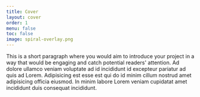 ```yaml
---
title: Cover
layout: cover
order: 1
menu: false
toc: false
image: spiral-overlay.png
---
```


This is a short paragraph where you would aim to introduce your project in a way that would be engaging and catch potential readers' attention. Ad dolore ullamco veniam voluptate ad id incididunt id excepteur pariatur ad quis ad Lorem. Adipisicing est esse est qui do id minim cillum nostrud amet adipisicing officia eiusmod. In minim labore Lorem veniam cupidatat amet incididunt duis consequat incididunt.
